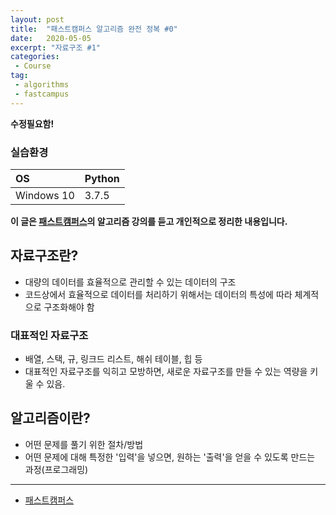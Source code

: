 ```yaml
---
layout: post
title:  "패스트캠퍼스 알고리즘 완전 정복 #0"
date:   2020-05-05
excerpt: "자료구조 #1"
categories: 
 - Course
tag:
 - algorithms
 - fastcampus
---
```


__수정필요함!__

### 실습환경

|OS|Python|
|:--|:--|
|Windows 10|3.7.5| 


__이 글은 [패스트캠퍼스](fastcampus.co.kr)의 알고리즘 강의를 듣고 개인적으로 정리한 내용입니다.__

## 자료구조란?
* 대량의 데이터를 효율적으로 관리할 수 있는 데이터의 구조
* 코드상에서 효율적으로 데이터를 처리하기 위해서는 데이터의 특성에 따라 체계적으로 구조화해야 함

### 대표적인 자료구조
* 배열, 스택, 규, 링크드 리스트, 해쉬 테이블, 힙 등
* 대표적인 자료구조를 익히고 모방하면, 새로운 자료구조를 만들 수 있는 역량을 키울 수 있음.

## 알고리즘이란?
* 어떤 문제를 풀기 위한 절차/방법
* 어떤 문제에 대해 특정한 '입력'을 넣으면, 원하는 '출력'을 얻을 수 있도록 만드는 과정(프로그래밍)

---
* [패스트캠퍼스](fastcampus.co.kr)